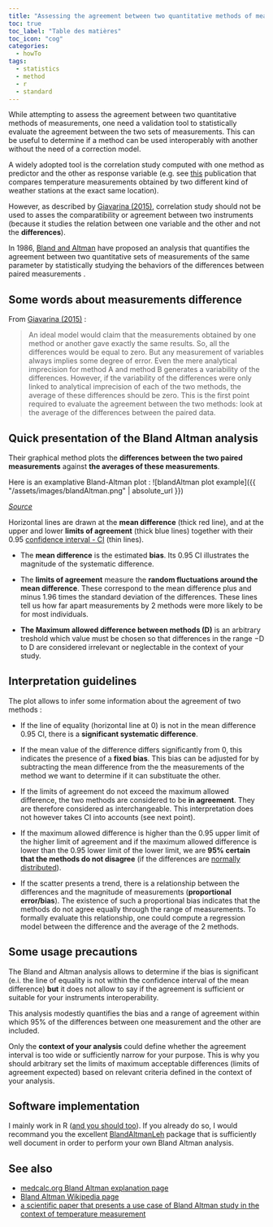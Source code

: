 ```yaml
---
title: "Assessing the agreement between two quantitative methods of measurements : understanding the Bland Altman analysis"
toc: true
toc_label: "Table des matières"
toc_icon: "cog"
categories:
  - howTo
tags:
  - statistics
  - method
  - r
  - standard
---
```


While attempting to assess the agreement between two quantitative methods of measurements, one need a validation tool to statistically evaluate the agreement between the two sets of measurements. This can be useful to determine if a method can be used interoperably with another without the need of a correction model.

A widely adopted tool is the correlation study computed with one method as predictor and the other as response variable (e.g. see [this](http://onlinelibrary.wiley.com/doi/10.1002/wea.2158/pdf) publication that compares temperature measurements obtained by two different kind of weather stations at the exact same location).  

However, as described by [Giavarina (2015)](https://www.ncbi.nlm.nih.gov/pmc/articles/PMC4470095/), correlation study should not be used to asses the comparatibility or agreement between two instruments (because it studies the relation between one variable and the other and not the __differences__).

In 1986, [Bland and Altman](https://www-users.york.ac.uk/~mb55/meas/ba.pdf) have proposed an analysis that quantifies the agreement between two quantitative sets of measurements of the same parameter by statistically studying the behaviors of the differences between paired measurements . 

## Some words about measurements difference

From [Giavarina (2015)](https://www.ncbi.nlm.nih.gov/pmc/articles/PMC4470095/) :

> An ideal model would claim that the measurements obtained by one method or another gave exactly the same results. So, all the differences would be equal to zero. But any measurement of variables always implies some degree of error. Even the mere analytical imprecision for method A and method B generates a variability of the differences. However, if the variability of the differences were only linked to analytical imprecision of each of the two methods, the average of these differences should be zero. This is the first point required to evaluate the agreement between the two methods: look at the average of the differences between the paired data.


## Quick presentation of the Bland Altman analysis

Their graphical method plots the __differences between the two paired measurements__ against __the averages of these measurements__.

Here is an examplative Bland-Altman plot : 
![blandAltman plot example]({{ "/assets/images/blandAltman.png" | absolute_url }})

*[Source](https://cran.r-project.org/web/packages/BlandAltmanLeh/vignettes/Intro.html)*

Horizontal lines are drawn at the __mean difference__ (thick red line), and at the upper and lower __limits of agreement__ (thick blue lines) together with their 0.95 [confidence interval - CI](https://www.mathsisfun.com/data/confidence-interval.html) (thin lines). 

* The __mean difference__ is the estimated __bias__. Its 0.95 CI illustrates the magnitude of the systematic difference. 

* The __limits of agreement__ measure the __random fluctuations around the mean difference__. These correspond to the mean difference plus and minus 1.96 times the standard deviation of the differences. These lines tell us how far apart measurements by 2 methods were more likely to be for most individuals.

* __The Maximum allowed difference between methods (D)__ is an arbitrary treshold which value must be chosen so that differences in the range −D to D are considered irrelevant or neglectable in the context of your study.

## Interpretation guidelines

The plot allows to infer some information about the agreement of two methods : 

* If the line of equality (horizontal line at 0) is not in the mean difference 0.95 CI, there is a __significant systematic difference__.

* If the mean value of the difference differs significantly from 0, this indicates the presence of a __fixed bias__.  This bias can be adjusted for by subtracting the mean difference from the the measurements of the method we want to determine if it can substituate the other. 

* If the limits of agreement do not exceed the maximum allowed difference, the two methods are considered to be __in agreement__. They are therefore considered as interchangeable. This interpretation does not however takes CI into accounts (see next point).

* If the maximum allowed difference is higher than the 0.95 upper limit of the higher limit of agreement and if the maximum allowed difference is lower than the 0.95 lower limit of the lower limit, we are __95% certain that the methods do not disagree__ (if the differences are [normally distributed](https://rexplorations.wordpress.com/2015/08/11/normality-tests-in-r/)).

* If the scatter presents a trend, there is a relationship between the differences and the magnitude of measurements (__proportional error/bias__). The existence of such a proportional bias indicates that the methods do not agree equally through the range of measurements. To formally evaluate this relationship, one could compute a regression model between the difference and the average of the 2 methods. 

## Some usage precautions

The Bland and Altman analysis allows to determine if the bias is significant (e.i. the line of equality is not within the confidence interval of the mean difference) __but__ it does not allow to say if the agreement is sufficient or suitable for your instruments interoperability.  

This analysis modestly quantifies the bias and a range of agreement within which 95% of the differences between one measurement and the other are included.

Only the __context of your analysis__ could define whether the agreement interval is too wide or sufficiently narrow for your purpose. This is why you should arbitrary set the limits of maximum acceptable differences (limits of agreement expected) based on relevant criteria defined in the context of your analysis.


## Software implementation

I mainly work in R ([and you should too](https://www.r-bloggers.com/why-use-r-five-reasons/)). 
If you already do so, I would recommand you the excellent [BlandAltmanLeh](https://cran.r-project.org/web/packages/BlandAltmanLeh/vignettes/Intro.html) package that is sufficiently well document in order to perform your own Bland Altman analysis.


## See also

* [medcalc.org Bland Altman explanation page](https://www.medcalc.org/manual/blandaltman.php)
* [Bland Altman Wikipedia page](https://en.wikipedia.org/wiki/Bland%E2%80%93Altman_plot#/media/File:Bland-Alman_Plot_with_CI%27s_on_LOA.png)
* [a scientific paper that presents a use case of Bland Altman study in the context of temperature measurement](https://repository.uwl.ac.uk/id/eprint/2044/1/Amoako-Attah-Jahromi-2015-Method-comparison-analysis-of-dwellings-temperatures-in-the-UK.pdf)

